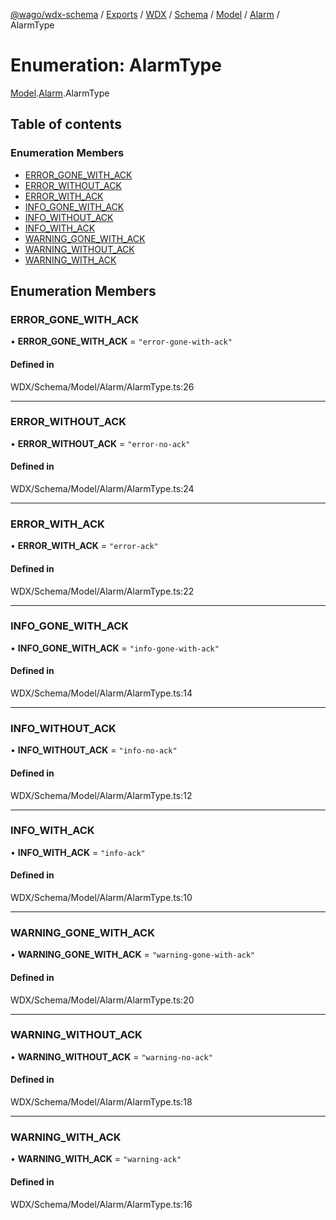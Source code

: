 [@wago/wdx-schema](../README.md) / [Exports](../modules.md) / [WDX](../modules/WDX.md) / [Schema](../modules/WDX.Schema.md) / [Model](../modules/WDX.Schema.Model.md) / [Alarm](../modules/WDX.Schema.Model.Alarm.md) / AlarmType

# Enumeration: AlarmType

[Model](../modules/WDX.Schema.Model.md).[Alarm](../modules/WDX.Schema.Model.Alarm.md).AlarmType

## Table of contents

### Enumeration Members

- [ERROR\_GONE\_WITH\_ACK](WDX.Schema.Model.Alarm.AlarmType.md#error_gone_with_ack)
- [ERROR\_WITHOUT\_ACK](WDX.Schema.Model.Alarm.AlarmType.md#error_without_ack)
- [ERROR\_WITH\_ACK](WDX.Schema.Model.Alarm.AlarmType.md#error_with_ack)
- [INFO\_GONE\_WITH\_ACK](WDX.Schema.Model.Alarm.AlarmType.md#info_gone_with_ack)
- [INFO\_WITHOUT\_ACK](WDX.Schema.Model.Alarm.AlarmType.md#info_without_ack)
- [INFO\_WITH\_ACK](WDX.Schema.Model.Alarm.AlarmType.md#info_with_ack)
- [WARNING\_GONE\_WITH\_ACK](WDX.Schema.Model.Alarm.AlarmType.md#warning_gone_with_ack)
- [WARNING\_WITHOUT\_ACK](WDX.Schema.Model.Alarm.AlarmType.md#warning_without_ack)
- [WARNING\_WITH\_ACK](WDX.Schema.Model.Alarm.AlarmType.md#warning_with_ack)

## Enumeration Members

### ERROR\_GONE\_WITH\_ACK

• **ERROR\_GONE\_WITH\_ACK** = ``"error-gone-with-ack"``

#### Defined in

WDX/Schema/Model/Alarm/AlarmType.ts:26

___

### ERROR\_WITHOUT\_ACK

• **ERROR\_WITHOUT\_ACK** = ``"error-no-ack"``

#### Defined in

WDX/Schema/Model/Alarm/AlarmType.ts:24

___

### ERROR\_WITH\_ACK

• **ERROR\_WITH\_ACK** = ``"error-ack"``

#### Defined in

WDX/Schema/Model/Alarm/AlarmType.ts:22

___

### INFO\_GONE\_WITH\_ACK

• **INFO\_GONE\_WITH\_ACK** = ``"info-gone-with-ack"``

#### Defined in

WDX/Schema/Model/Alarm/AlarmType.ts:14

___

### INFO\_WITHOUT\_ACK

• **INFO\_WITHOUT\_ACK** = ``"info-no-ack"``

#### Defined in

WDX/Schema/Model/Alarm/AlarmType.ts:12

___

### INFO\_WITH\_ACK

• **INFO\_WITH\_ACK** = ``"info-ack"``

#### Defined in

WDX/Schema/Model/Alarm/AlarmType.ts:10

___

### WARNING\_GONE\_WITH\_ACK

• **WARNING\_GONE\_WITH\_ACK** = ``"warning-gone-with-ack"``

#### Defined in

WDX/Schema/Model/Alarm/AlarmType.ts:20

___

### WARNING\_WITHOUT\_ACK

• **WARNING\_WITHOUT\_ACK** = ``"warning-no-ack"``

#### Defined in

WDX/Schema/Model/Alarm/AlarmType.ts:18

___

### WARNING\_WITH\_ACK

• **WARNING\_WITH\_ACK** = ``"warning-ack"``

#### Defined in

WDX/Schema/Model/Alarm/AlarmType.ts:16
